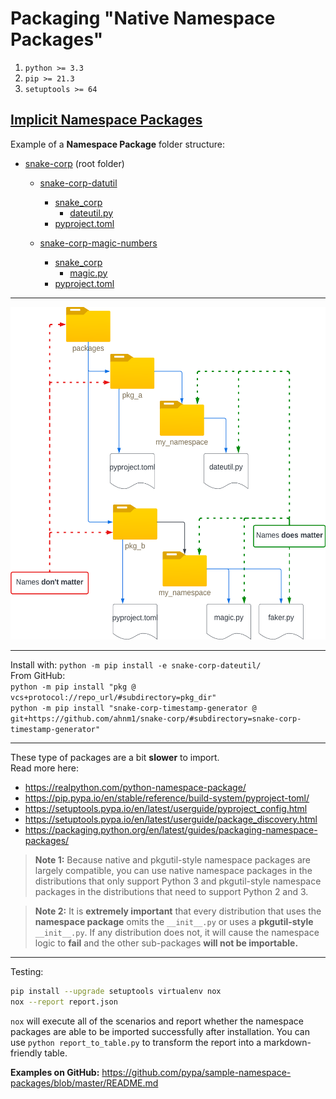 # Packaging "Native Namespace Packages"  

1. `python >= 3.3`
2. `pip >= 21.3`
3. `setuptools >= 64`

## [Implicit Namespace Packages](https://peps.python.org/pep-0420/)  

Example of a __Namespace Package__ folder structure:  

- [snake-corp](.) (root folder)
  - [snake-corp-datutil](snake-corp-dateutil)
    - [snake_corp](snake-corp-dateutil/snake_corp)
      - [dateutil.py](snake-corp-dateutil/snake_corp/dateutil.py)
    - [pyproject.toml](snake-corp-dateutil/pyproject.toml)

  - [snake-corp-magic-numbers](snake-corp-magic-numbers)
    - [snake_corp](snake-corp-magic-numbers/snake_corp)
      - [magic.py](snake-corp-magic-numbers/snake_corp/magic.py)  
    - [pyproject.toml](snake-corp-magic-numbers/pyproject.toml)

---

<img src="./PythonNamespace.png" width="540" height=532>

---

Install with: `python -m pip install -e snake-corp-dateutil/`  
From GitHub:  
`python -m pip install "pkg @ vcs+protocol://repo_url/#subdirectory=pkg_dir"`  
`python -m pip install "snake-corp-timestamp-generator @ git+https://github.com/ahnm1/snake-corp/#subdirectory=snake-corp-timestamp-generator"`  

---

These type of packages are a bit __slower__ to import.  
Read more here:  

- <https://realpython.com/python-namespace-package/>
- <https://pip.pypa.io/en/stable/reference/build-system/pyproject-toml/>
- <https://setuptools.pypa.io/en/latest/userguide/pyproject_config.html>
- <https://setuptools.pypa.io/en/latest/userguide/package_discovery.html>
- <https://packaging.python.org/en/latest/guides/packaging-namespace-packages/>  

> __Note 1:__ Because native and pkgutil-style namespace packages are largely compatible, you can use native namespace packages in the distributions that only support Python 3 and pkgutil-style namespace packages in the distributions that need to support Python 2 and 3.  

> __Note 2:__ It is __extremely important__ that every distribution that uses the __namespace package__ omits the `__init__.py` or uses a __pkgutil-style__ `__init__.py`. If any distribution does not, it will cause the namespace logic to __fail__ and the other sub-packages __will not be importable.__

---

<!-- 2143 × 2128 = 714 x 709 = 535 x 532 -->

Testing:

```bash
pip install --upgrade setuptools virtualenv nox
nox --report report.json
```

`nox` will execute all of the scenarios and report whether the namespace packages are able to be imported successfully after installation. You can use `python report_to_table.py` to transform the report into a markdown-friendly table.

__Examples on GitHub:__ <https://github.com/pypa/sample-namespace-packages/blob/master/README.md>
